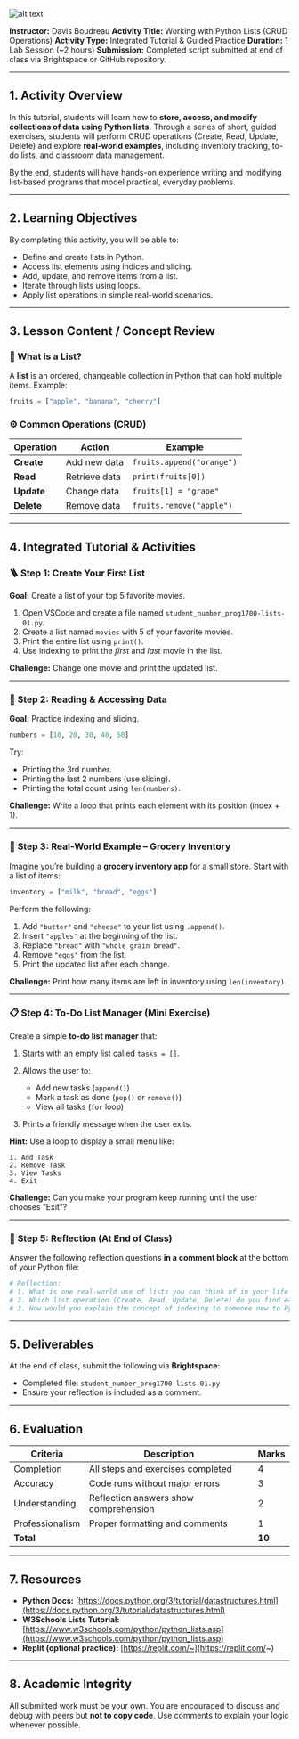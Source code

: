 ![alt text](image.png)

**Instructor:** Davis Boudreau
**Activity Title:** Working with Python Lists (CRUD Operations)
**Activity Type:** Integrated Tutorial & Guided Practice
**Duration:** 1 Lab Session (~2 hours)
**Submission:** Completed script submitted at end of class via Brightspace or GitHub repository.

---

## **1. Activity Overview**

In this tutorial, students will learn how to **store, access, and modify collections of data using Python lists**.
Through a series of short, guided exercises, students will perform CRUD operations (Create, Read, Update, Delete) and explore **real-world examples**, including inventory tracking, to-do lists, and classroom data management.

By the end, students will have hands-on experience writing and modifying list-based programs that model practical, everyday problems.

---

## **2. Learning Objectives**

By completing this activity, you will be able to:

* Define and create lists in Python.
* Access list elements using indices and slicing.
* Add, update, and remove items from a list.
* Iterate through lists using loops.
* Apply list operations in simple real-world scenarios.

---

## **3. Lesson Content / Concept Review**

### 🧠 What is a List?

A **list** is an ordered, changeable collection in Python that can hold multiple items.
Example:

```python
fruits = ["apple", "banana", "cherry"]
```

### ⚙️ Common Operations (CRUD)

| Operation  | Action        | Example                   |
| ---------- | ------------- | ------------------------- |
| **Create** | Add new data  | `fruits.append("orange")` |
| **Read**   | Retrieve data | `print(fruits[0])`        |
| **Update** | Change data   | `fruits[1] = "grape"`     |
| **Delete** | Remove data   | `fruits.remove("apple")`  |

---

## **4. Integrated Tutorial & Activities**

### 🪜 **Step 1: Create Your First List**

**Goal:** Create a list of your top 5 favorite movies.

1. Open VSCode and create a file named `student_number_prog1700-lists-01.py`.
2. Create a list named `movies` with 5 of your favorite movies.
3. Print the entire list using `print()`.
4. Use indexing to print the *first* and *last* movie in the list.

**Challenge:**
Change one movie and print the updated list.

---

### 🧾 **Step 2: Reading & Accessing Data**

**Goal:** Practice indexing and slicing.

```python
numbers = [10, 20, 30, 40, 50]
```

Try:

* Printing the 3rd number.
* Printing the last 2 numbers (use slicing).
* Printing the total count using `len(numbers)`.

**Challenge:**
Write a loop that prints each element with its position (index + 1).

---

### 🛒 **Step 3: Real-World Example – Grocery Inventory**

Imagine you’re building a **grocery inventory app** for a small store.
Start with a list of items:

```python
inventory = ["milk", "bread", "eggs"]
```

Perform the following:

1. Add `"butter"` and `"cheese"` to your list using `.append()`.
2. Insert `"apples"` at the beginning of the list.
3. Replace `"bread"` with `"whole grain bread"`.
4. Remove `"eggs"` from the list.
5. Print the updated list after each change.

**Challenge:**
Print how many items are left in inventory using `len(inventory)`.

---

### 📋 **Step 4: To-Do List Manager (Mini Exercise)**

Create a simple **to-do list manager** that:

1. Starts with an empty list called `tasks = []`.
2. Allows the user to:

   * Add new tasks (`append()`)
   * Mark a task as done (`pop()` or `remove()`)
   * View all tasks (`for` loop)
3. Prints a friendly message when the user exits.

**Hint:** Use a loop to display a small menu like:

```
1. Add Task
2. Remove Task
3. View Tasks
4. Exit
```

**Challenge:**
Can you make your program keep running until the user chooses “Exit”?

---

### 🧩 **Step 5: Reflection (At End of Class)**

Answer the following reflection questions **in a comment block** at the bottom of your Python file:

```python
# Reflection:
# 1. What is one real-world use of lists you can think of in your life or work?
# 2. Which list operation (Create, Read, Update, Delete) do you find easiest or hardest, and why?
# 3. How would you explain the concept of indexing to someone new to Python?
```

---

## **5. Deliverables**

At the end of class, submit the following via **Brightspace**:

* Completed file: `student_number_prog1700-lists-01.py`
* Ensure your reflection is included as a comment.

---

## **6. Evaluation**

| Criteria        | Description                           | Marks  |
| --------------- | ------------------------------------- | ------ |
| Completion      | All steps and exercises completed     | 4      |
| Accuracy        | Code runs without major errors        | 3      |
| Understanding   | Reflection answers show comprehension | 2      |
| Professionalism | Proper formatting and comments        | 1      |
| **Total**       |                                       | **10** |

---

## **7. Resources**

* **Python Docs:** [https://docs.python.org/3/tutorial/datastructures.html](https://docs.python.org/3/tutorial/datastructures.html)
* **W3Schools Lists Tutorial:** [https://www.w3schools.com/python/python_lists.asp](https://www.w3schools.com/python/python_lists.asp)
* **Replit (optional practice):** [https://replit.com/~](https://replit.com/~)

---

## **8. Academic Integrity**

All submitted work must be your own.
You are encouraged to discuss and debug with peers but **not to copy code**.
Use comments to explain your logic whenever possible.
